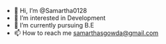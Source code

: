 - 👋 Hi, I’m @Samartha0128
- 👀 I’m interested in Development 
- 🌱 I’m currently pursuing B.E
- 📫 How to reach me samarthasgowda@gmail.com

<!---
Samartha0128/Samartha0128 is a ✨ special ✨ repository because its `README.md` (this file) appears on your GitHub profile.
You can click the Preview link to take a look at your changes.
--->

